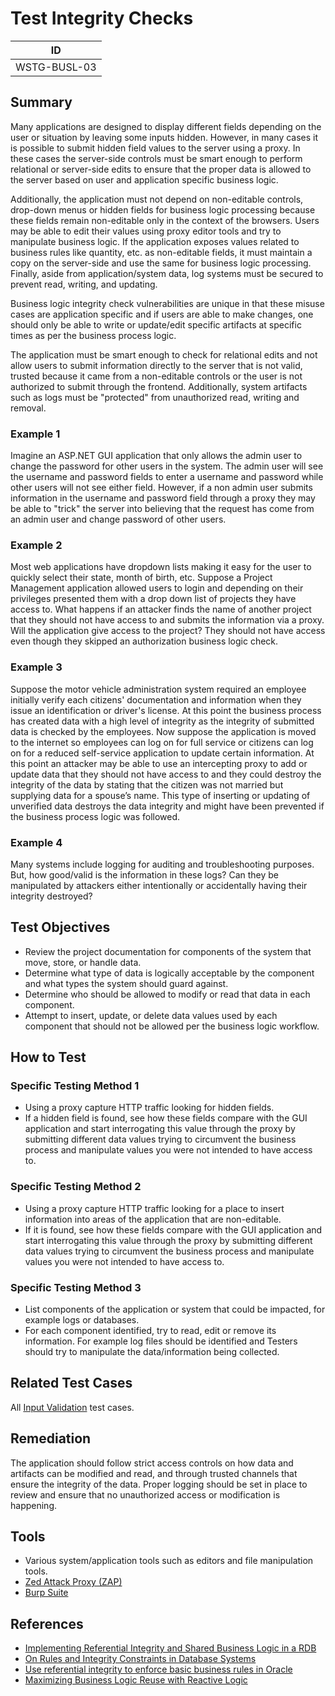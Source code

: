# Test Integrity Checks

|ID          |
|------------|
|WSTG-BUSL-03|

## Summary

Many applications are designed to display different fields depending on the user or situation by leaving some inputs hidden. However, in many cases it is possible to submit hidden field values to the server using a proxy. In these cases the server-side controls must be smart enough to perform relational or server-side edits to ensure that the proper data is allowed to the server based on user and application specific business logic.

Additionally, the application must not depend on non-editable controls, drop-down menus or hidden fields for business logic processing because these fields remain non-editable only in the context of the browsers. Users may be able to edit their values using proxy editor tools and try to manipulate business logic. If the application exposes values related to business rules like quantity, etc. as non-editable fields, it must maintain a copy on the server-side and use the same for business logic processing. Finally, aside from application/system data, log systems must be secured to prevent read, writing, and updating.

Business logic integrity check vulnerabilities are unique in that these misuse cases are application specific and if users are able to make changes, one should only be able to write or update/edit specific artifacts at specific times as per the business process logic.

The application must be smart enough to check for relational edits and not allow users to submit information directly to the server that is not valid, trusted because it came from a non-editable controls or the user is not authorized to submit through the frontend. Additionally, system artifacts such as logs must be "protected" from unauthorized read, writing and removal.

### Example 1

Imagine an ASP.NET GUI application that only allows the admin user to change the password for other users in the system. The admin user will see the username and password fields to enter a username and password while other users will not see either field. However, if a non admin user submits information in the username and password field through a proxy they may be able to "trick" the server into believing that the request has come from an admin user and change password of other users.

### Example 2

Most web applications have dropdown lists making it easy for the user to quickly select their state, month of birth, etc. Suppose a Project Management application allowed users to login and depending on their privileges presented them with a drop down list of projects they have access to. What happens if an attacker finds the name of another project that they should not have access to and submits the information via a proxy. Will the application give access to the project? They should not have access even though they skipped an authorization business logic check.

### Example 3

Suppose the motor vehicle administration system required an employee initially verify each citizens' documentation and information when they issue an identification or driver's license. At this point the business process has created data with a high level of integrity as the integrity of submitted data is checked by the employees. Now suppose the application is moved to the internet so employees can log on for full service or citizens can log on for a reduced self-service application to update certain information. At this point an attacker may be able to use an intercepting proxy to add or update data that they should not have access to and they could destroy the integrity of the data by stating that the citizen was not married but supplying data for a spouse’s name. This type of inserting or updating of unverified data destroys the data integrity and might have been prevented if the business process logic was followed.

### Example 4

Many systems include logging for auditing and troubleshooting purposes. But, how good/valid is the information in these logs? Can they be manipulated by attackers either intentionally or accidentally having their integrity destroyed?

## Test Objectives

- Review the project documentation for components of the system that move, store, or handle data.
- Determine what type of data is logically acceptable by the component and what types the system should guard against.
- Determine who should be allowed to modify or read that data in each component.
- Attempt to insert, update, or delete data values used by each component that should not be allowed per the business logic workflow.

## How to Test

### Specific Testing Method 1

- Using a proxy capture HTTP traffic looking for hidden fields.
- If a hidden field is found, see how these fields compare with the GUI application and start interrogating this value through the proxy by submitting different data values trying to circumvent the business process and manipulate values you were not intended to have access to.

### Specific Testing Method 2

- Using a proxy capture HTTP traffic looking for a place to insert information into areas of the application that are non-editable.
- If it is found, see how these fields compare with the GUI application and start interrogating this value through the proxy by submitting different data values trying to circumvent the business process and manipulate values you were not intended to have access to.

### Specific Testing Method 3

- List components of the application or system that could be impacted, for example logs or databases.
- For each component identified, try to read, edit or remove its information. For example log files should be identified and Testers should try to manipulate the data/information being collected.

## Related Test Cases

All [Input Validation](../07-Input_Validation_Testing/README.md) test cases.

## Remediation

The application should follow strict access controls on how data and artifacts can be modified and read, and through trusted channels that ensure the integrity of the data. Proper logging should be set in place to review and ensure that no unauthorized access or modification is happening.

## Tools

- Various system/application tools such as editors and file manipulation tools.
- [Zed Attack Proxy (ZAP)](https://www.zaproxy.org)
- [Burp Suite](https://portswigger.net/burp)

## References

- [Implementing Referential Integrity and Shared Business Logic in a RDB](https://agiledata.org/essays/referentialIntegrity.html)
- [On Rules and Integrity Constraints in Database Systems](https://www.comp.nus.edu.sg/~lingtw/papers/IST92.teopk.pdf)
- [Use referential integrity to enforce basic business rules in Oracle](https://www.techrepublic.com/article/use-referential-integrity-to-enforce-basic-business-rules-in-oracle/)
- [Maximizing Business Logic Reuse with Reactive Logic](https://dzone.com/articles/maximizing-business-logic)
